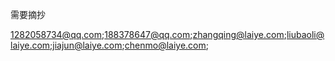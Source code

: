 
需要摘抄

1282058734@qq.com;188378647@qq.com;zhangqing@laiye.com;liubaoli@laiye.com;jiajun@laiye.com;chenmo@laiye.com;
